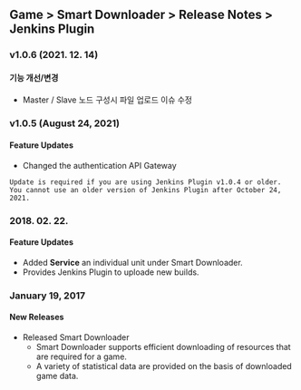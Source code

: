## Game > Smart Downloader > Release Notes > Jenkins Plugin

### v1.0.6 (2021. 12. 14)
#### 기능 개선/변경
* Master / Slave 노드 구성시 파일 업로드 이슈 수정


### v1.0.5 (August 24, 2021)
#### Feature Updates
* Changed the authentication API Gateway
```
Update is required if you are using Jenkins Plugin v1.0.4 or older.
You cannot use an older version of Jenkins Plugin after October 24, 2021.
```

### 2018. 02. 22.
#### Feature Updates
* Added **Service** an individual unit under Smart Downloader. 
* Provides Jenkins Plugin to uploade new builds. 

### January 19, 2017
#### New Releases
* Released Smart Downloader 
    * Smart Downloader supports efficient downloading of resources that are required for a game.
    * A variety of statistical data are provided on the basis of downloaded game data. 
